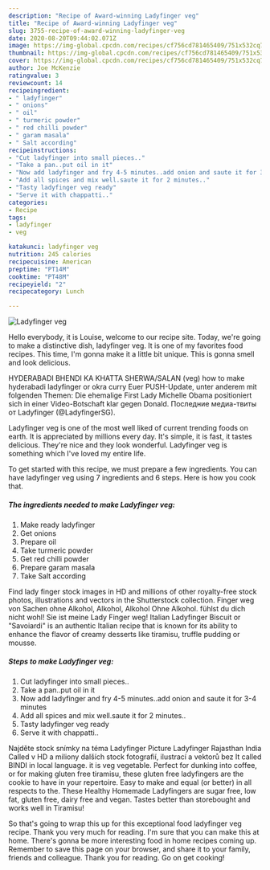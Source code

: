```yaml
---
description: "Recipe of Award-winning Ladyfinger veg"
title: "Recipe of Award-winning Ladyfinger veg"
slug: 3755-recipe-of-award-winning-ladyfinger-veg
date: 2020-08-20T09:44:02.071Z
image: https://img-global.cpcdn.com/recipes/cf756cd781465409/751x532cq70/ladyfinger-veg-recipe-main-photo.jpg
thumbnail: https://img-global.cpcdn.com/recipes/cf756cd781465409/751x532cq70/ladyfinger-veg-recipe-main-photo.jpg
cover: https://img-global.cpcdn.com/recipes/cf756cd781465409/751x532cq70/ladyfinger-veg-recipe-main-photo.jpg
author: Joe McKenzie
ratingvalue: 3
reviewcount: 14
recipeingredient:
- " ladyfinger"
- " onions"
- " oil"
- " turmeric powder"
- " red chilli powder"
- " garam masala"
- " Salt according"
recipeinstructions:
- "Cut ladyfinger into small pieces.."
- "Take a pan..put oil in it"
- "Now add ladyfinger and fry 4-5 minutes..add onion and saute it for 3-4 minutes"
- "Add all spices and mix well.saute it for 2 minutes.."
- "Tasty ladyfinger veg ready"
- "Serve it with chappatti.."
categories:
- Recipe
tags:
- ladyfinger
- veg

katakunci: ladyfinger veg 
nutrition: 245 calories
recipecuisine: American
preptime: "PT14M"
cooktime: "PT48M"
recipeyield: "2"
recipecategory: Lunch

---
```



![Ladyfinger veg](https://img-global.cpcdn.com/recipes/cf756cd781465409/751x532cq70/ladyfinger-veg-recipe-main-photo.jpg)

Hello everybody, it is Louise, welcome to our recipe site. Today, we're going to make a distinctive dish, ladyfinger veg. It is one of my favorites food recipes. This time, I'm gonna make it a little bit unique. This is gonna smell and look delicious.

HYDERABADI BHENDI KA KHATTA SHERWA/SALAN (veg) how to make hyderabadi ladyfinger or okra curry Euer PUSH-Update, unter anderem mit folgenden Themen: Die ehemalige First Lady Michelle Obama positioniert sich in einer Video-Botschaft klar gegen Donald. Последние медиа-твиты от Ladyfinger (@LadyfingerSG).

Ladyfinger veg is one of the most well liked of current trending foods on earth. It is appreciated by millions every day. It's simple, it is fast, it tastes delicious. They're nice and they look wonderful. Ladyfinger veg is something which I've loved my entire life.


To get started with this recipe, we must prepare a few ingredients. You can have ladyfinger veg using 7 ingredients and 6 steps. Here is how you cook that.

<!--inarticleads1-->

##### The ingredients needed to make Ladyfinger veg:

1. Make ready  ladyfinger
1. Get  onions
1. Prepare  oil
1. Take  turmeric powder
1. Get  red chilli powder
1. Prepare  garam masala
1. Take  Salt according


Find lady finger stock images in HD and millions of other royalty-free stock photos, illustrations and vectors in the Shutterstock collection. Finger weg von Sachen ohne Alkohol, Alkohol, Alkohol Ohne Alkohol. fühlst du dich nicht wohl! Sie ist meine Lady Finger weg! Italian Ladyfinger Biscuit or &#34;Savoiardi&#34; is an authentic Italian recipe that is known for its ability to enhance the flavor of creamy desserts like tiramisu, truffle pudding or mousse. 

<!--inarticleads2-->

##### Steps to make Ladyfinger veg:

1. Cut ladyfinger into small pieces..
1. Take a pan..put oil in it
1. Now add ladyfinger and fry 4-5 minutes..add onion and saute it for 3-4 minutes
1. Add all spices and mix well.saute it for 2 minutes..
1. Tasty ladyfinger veg ready
1. Serve it with chappatti..


Najděte stock snímky na téma Ladyfinger Picture Ladyfinger Rajasthan India Called v HD a miliony dalších stock fotografií, ilustrací a vektorů bez It called BINDI in local language. it is veg vegetable. Perfect for dunking into coffee, or for making gluten free tiramisu, these gluten free ladyfingers are the cookie to have in your repertoire. Easy to make and equal (or better) in all respects to the. These Healthy Homemade Ladyfingers are sugar free, low fat, gluten free, dairy free and vegan. Tastes better than storebought and works well in Tiramisu! 

So that's going to wrap this up for this exceptional food ladyfinger veg recipe. Thank you very much for reading. I'm sure that you can make this at home. There's gonna be more interesting food in home recipes coming up. Remember to save this page on your browser, and share it to your family, friends and colleague. Thank you for reading. Go on get cooking!
